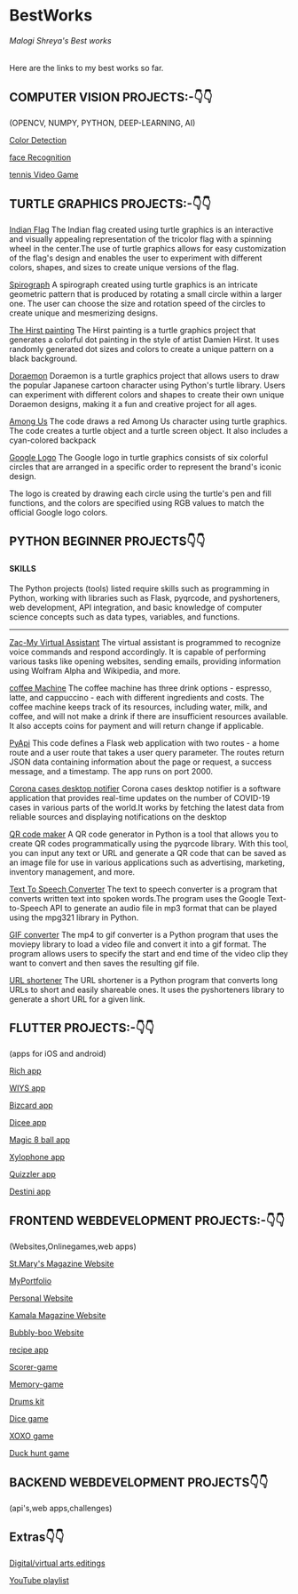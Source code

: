 # BestWorks
<h6>Malogi Shreya's Best works</h6>
Here are the links to my best works so far.

<h2>COMPUTER VISION PROJECTS:-👇👇</h2>

(OPENCV, NUMPY, PYTHON, DEEP-LEARNING, AI)

[Color Detection](https://github.com/5hre9a/computer-vision)

[face Recognition](https://github.com/5hre9a/face_recognition)

[tennis Video Game](https://github.com/5hre9a/Tennis_Video-Game)


<h2>TURTLE GRAPHICS PROJECTS:-👇👇</h2>

[Indian Flag](https://github.com/shreyamalogi/Indian_flag)
The Indian flag created using turtle graphics is an interactive and visually appealing representation of the tricolor flag with a spinning wheel in the center.The use of turtle graphics allows for easy customization of the flag's design and enables the user to experiment with different colors, shapes, and sizes to create unique versions of the flag.

[Spirograph](https://github.com/shreyamalogi/spirograph)
A spirograph created using turtle graphics is an intricate geometric pattern that is produced by rotating a small circle within a larger one. The user can choose the size and rotation speed of the circles to create unique and mesmerizing designs.

[The Hirst painting](https://github.com/shreyamalogi/the_hirst_painting)
The Hirst painting is a turtle graphics project that generates a colorful dot painting in the style of artist Damien Hirst.
It uses randomly generated dot sizes and colors to create a unique pattern on a black background.

[Doraemon](https://github.com/shreyamalogi/doraemon)
Doraemon is a turtle graphics project that allows users to draw the popular Japanese cartoon character using Python's turtle library.
Users can experiment with different colors and shapes to create their own unique Doraemon designs, making it a fun and creative project for all ages.

[Among Us](https://github.com/shreyamalogi/among-us)
The code draws a red Among Us character using turtle graphics. The code creates a turtle object and a turtle screen object.
It also includes a cyan-colored backpack

[Google Logo](https://github.com/shreyamalogi/google-logo)
The Google logo in turtle graphics consists of six colorful circles that are arranged in a specific order to represent the brand's iconic design.

The logo is created by drawing each circle using the turtle's pen and fill functions, and the colors are specified using RGB values to match the official Google logo colors.


<h2>PYTHON BEGINNER PROJECTS👇👇</h2>
<h4> SKILLS </h4> The Python projects (tools) listed require skills such as programming in Python, working with libraries such as Flask, pyqrcode, and pyshorteners, web development, API integration, and basic knowledge of computer science concepts such as data types, variables, and functions.

----

[Zac-My Virtual Assistant](https://github.com/5hre9a/ZAC)
The virtual assistant is programmed to recognize voice commands and respond accordingly.
It is capable of performing various tasks like opening websites, sending emails, providing information using Wolfram Alpha and Wikipedia, and more.

[coffee Machine](https://github.com/5hre9a/Coffee-Machine)
The coffee machine has three drink options - espresso, latte, and cappuccino - each with different ingredients and costs.
The coffee machine keeps track of its resources, including water, milk, and coffee, and will not make a drink if there are insufficient resources available. It also accepts coins for payment and will return change if applicable.

[PyApi](https://github.com/5hre9a/pyapi)
This code defines a Flask web application with two routes - a home route and a user route that takes a user query parameter.
The routes return JSON data containing information about the page or request, a success message, and a timestamp. The app runs on port 2000.

[Corona cases desktop notifier](https://github.com/5hre9a/corona-cases-notifyer)
Corona cases desktop notifier is a software application that provides real-time updates on the number of COVID-19 cases in various parts of the world.It works by fetching the latest data from reliable sources and displaying notifications on the desktop 

[QR code maker](https://github.com/5hre9a/QRcode-maker)
A QR code generator in Python is a tool that allows you to create QR codes programmatically using the pyqrcode library. With this tool, you can input any text or URL and generate a QR code that can be saved as an image file for use in various applications such as advertising, marketing, inventory management, and more.

[Text To Speech Converter](https://github.com/shreyamalogi/TTS)
The text to speech converter is a program that converts written text into spoken words.The program uses the Google Text-to-Speech API to generate an audio file in mp3 format that can be played using the mpg321 library in Python.

[GIF converter](https://github.com/shreyamalogi/mp4-to-gif)
The mp4 to gif converter is a Python program that uses the moviepy library to load a video file and convert it into a gif format.
The program allows users to specify the start and end time of the video clip they want to convert and then saves the resulting gif file.

[URL shortener](https://github.com/shreyamalogi/URL-shortener)
The URL shortener is a Python program that converts long URLs to short and easily shareable ones. It uses the pyshorteners library to generate a short URL for a given link.



<h2>FLUTTER PROJECTS:-👇👇</h2>
(apps for iOS and android)

[Rich app](https://github.com/5hre9a/rich-app)

[WIYS app](https://github.com/5hre9a/WIYS-APP)

[Bizcard app](https://github.com/5hre9a/bizcard-app)

[Dicee app](https://github.com/5hre9a/dicee-app)

[Magic 8 ball app](https://github.com/5hre9a/magic-ball-app)

[Xylophone app](https://github.com/5hre9a/xylophone-app)

[Quizzler app](https://github.com/5hre9a/quizzler-app)

[Destini app](https://github.com/5hre9a/destini-app)


<h2>FRONTEND WEBDEVELOPMENT PROJECTS:-👇👇</h2>
(Websites,Onlinegames,web apps)

[St.Mary's Magazine Website](https://github.com/5hre9a/emagz-website)

[MyPortfolio](https://github.com/5hre9a/MyPortfolio)

[Personal Website](https://github.com/5hre9a/my-ezyro-webby)

[Kamala Magazine Website](https://github.com/5hre9a/kamala-magz)

[Bubbly-boo Website](https://github.com/5hre9a/bubbly-boo)

[recipe app](https://github.com/5hre9a/recipe-app)

[Scorer-game](https://github.com/5hre9a/scorer-game)

[Memory-game](https://github.com/5hre9a/memory-game)

[Drums kit](https://github.com/5hre9a/drums-kit)

[Dice game](https://github.com/5hre9a/Dice-game)

[XOXO game](https://github.com/5hre9a/XOXO-game)

[Duck hunt game](https://github.com/5hre9a/duckhunt-game)


<h2>BACKEND WEBDEVELOPMENT PROJECTS👇👇</h2>
(api's,web apps,challenges)




<h2>Extras👇👇</h2>

[Digital/virtual arts,editings](https://vsco.co/5hre9aaesthetics/gallery)

[YouTube playlist](https://www.youtube.com/channel/UCZQkssgRd4o2jcxT3c55bbg/playlists?view_as=subscriber)

